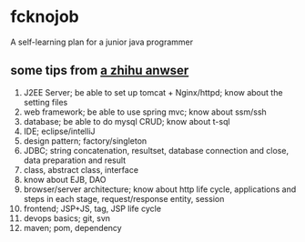 # fcknojob
A self-learning plan for a junior java programmer

## some tips from [a zhihu anwser][1]
1. J2EE Server; be able to set up tomcat + Nginx/httpd; know about the setting files
2. web framework; be able to use spring mvc; know about ssm/ssh
3. database; be able to do mysql CRUD; know about t-sql
4. IDE; eclipse/intelliJ
5. design pattern; factory/singleton
6. JDBC; string concatenation, resultset, database connection and close, data preparation and result
7. class, abstract class, interface
8. know about EJB, DAO
9. browser/server architecture; know about http life cycle, applications and steps in each stage, request/response entity, session
10. frontend; JSP+JS, tag, JSP life cycle
11. devops basics; git, svn
12. maven; pom, dependency

[1]: https://www.zhihu.com/question/38880482/answer/174034793
